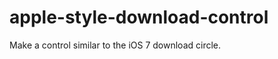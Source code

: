 apple-style-download-control
============================

Make a control similar to the iOS 7 download circle.
